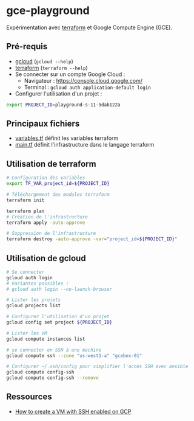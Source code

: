 
# gce-playground

Expérimentation avec [terraform](https://www.terraform.io/) et Google Compute Engine (GCE).

## Pré-requis

* [gcloud](https://cloud.google.com/sdk/docs/install) (`gcloud --help`)
* [terraform](https://developer.hashicorp.com/terraform/downloads) (`terraform --help`)
* Se connecter sur un compte Google Cloud :
  * Navigateur : https://console.cloud.google.com/
  * Terminal : `gcloud auth application-default login`
* Configurer l'utilisation d'un projet :

```bash
export PROJECT_ID=playground-s-11-5dab122a
```

## Principaux fichiers

* [variables.tf](variables.tf) définit les variables terraform
* [main.tf](main.tf) définit l'infrastructure dans le langage terraform

## Utilisation de terraform

```bash
# Configuration des variables
export TF_VAR_project_id=${PROJECT_ID}

# Téléchargement des modules terraform
terraform init

terraform plan
# Création de l'infrastructure
terraform apply -auto-approve

# Suppression de l'infrastructure
terraform destroy -auto-approve -var="project_id=${PROJECT_ID}"
```

## Utilisation de gcloud

```bash
# Se connecter
gcloud auth login
# Variantes possibles :
# gcloud auth login --no-launch-browser

# Lister les projets
gcloud projects list

# Configurer l'utilisation d'un projet
gcloud config set project ${PROJECT_ID}

# Lister les VM
gcloud compute instances list

# se connecter en SSH à une machine
gcloud compute ssh --zone "us-west1-a" "gcebox-01"

# Configurer ~/.ssh/config pour simplifier l'accès SSH avec ansible
gcloud compute config-ssh
gcloud compute config-ssh --remove
```

## Ressources

* [How to create a VM with SSH enabled on GCP](https://binx.io/2022/01/07/how-to-create-a-vm-with-ssh-enabled-on-gcp/)

